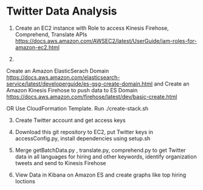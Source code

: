 # Twitter Data Analysis

1) Create an EC2 instance with Role to access Kinesis Firehose, Comprehend, Translate APIs
https://docs.aws.amazon.com/AWSEC2/latest/UserGuide/iam-roles-for-amazon-ec2.html

2) 
Create an Amazon ElasticSerach Domain
https://docs.aws.amazon.com/elasticsearch-service/latest/developerguide/es-gsg-create-domain.html
and 
Create an Amazon Kinesis Firehose to push data to ES Domain
https://docs.aws.amazon.com/firehose/latest/dev/basic-create.html

OR
Use CloudFormation Template. Run ./create-stack.sh

3) Create Twitter account and get access keys

4) Download this git repository to EC2, put Twitter keys in accessConfig.py, install dependencies using setup.sh

5) Merge getBatchData.py , translate.py, comprehend.py to get Twitter data in all languages for hiring and other keywords, 
identify organization tweets and send to Kinesis Firehose

6) View Data in Kibana on Amazon ES and create graphs like top hiring loctions

